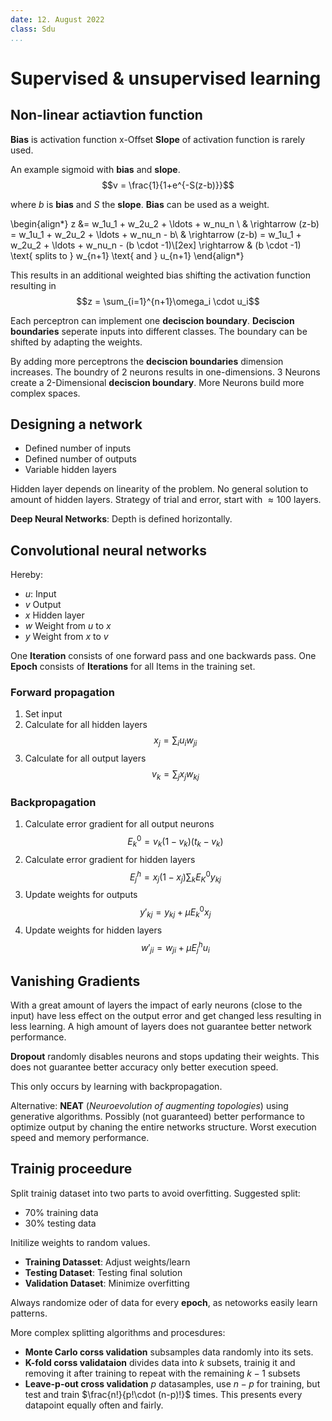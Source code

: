 ```yaml
---
date: 12. August 2022
class: Sdu
...
```


# Supervised \& unsupervised learning

## Non-linear actiavtion function

**Bias** is activation function x-Offset
**Slope** of activation function is rarely used.

An example sigmoid with **bias** and **slope**.
$$v =  \frac{1}{1+e^{-S(z-b)}}$$

where $b$ is **bias** and $S$ the **slope**.
**Bias** can be used as a weight.

\begin{align*}
z &= w_1u_1 + w_2u_2 + \ldots + w_nu_n \\
& \rightarrow (z-b) = w_1u_1 + w_2u_2 + \ldots + w_nu_n - b\\
& \rightarrow (z-b) = w_1u_1 + w_2u_2 + \ldots + w_nu_n - (b \cdot -1)\\[2ex]
\rightarrow & (b \cdot -1) \text{ splits to } w_{n+1} \text{ and } u_{n+1}
\end{align*}

This results in an additional weighted bias shifting the activation function resulting in
$$z = \sum_{i=1}^{n+1}\omega_i \cdot u_i$$

Each perceptron can implement one **deciscion boundary**.
**Deciscion boundaries** seperate inputs into different classes.
The boundary can be shifted by adapting the weights.

By adding more perceptrons the **deciscion boundaries** dimension increases.
The boundry of 2 neurons results in one-dimensions.
3 Neurons create a 2-Dimensional **deciscion boundary**.
More Neurons build more complex spaces.

## Designing a network

- Defined number of inputs
- Defined number of outputs
- Variable hidden layers

Hidden layer depends on linearity of the problem.
No general solution to amount of hidden layers.
Strategy of trial and error, start with $\approx 100$ layers.

**Deep Neural Networks**: Depth is defined horizontally.

## Convolutional neural networks

Hereby:

- $u$: Input
- $v$ Output
- $x$ Hidden layer
- $w$ Weight from $u$ to $x$
- $y$ Weight from $x$ to $v$

One **Iteration** consists of one forward pass and one backwards pass.
One **Epoch** consists of **Iterations** for all Items in the training set.

### Forward propagation

1. Set input
2. Calculate for all hidden layers  $$x_j = \sum_i u_i w_{ji}$$
3. Calculate for all output layers  $$v_k = \sum_j x_j w_{kj}$$

### Backpropagation

1. Calculate error gradient for all output neurons  $$E_k^0 = v_k (1-v_k)(t_k-v_k)$$
2. Calculate error gradient for hidden layers       $$E_j^h = x_j(1-x_j) \sum_k E_K^0 y_{kj}$$
3. Update weights for outputs                       $$y\prime_{kj} = y_{kj} + \mu E_k^0 x_j$$
4. Update weights for hidden layers                 $$w\prime_{ji} = w_{ji} + \mu E_j^h u_i$$

## Vanishing Gradients

With a great amount of layers the impact of early neurons (close to the input) have less effect on the output error and get changed less resulting in less learning.
A high amount of layers does not guarantee better network performance.

**Dropout** randomly disables neurons and stops updating their weights.
This does not guarantee better accuracy only better execution speed.

This only occurs by learning with backpropagation.

Alternative: **NEAT** (*Neuroevolution of augmenting topologies*) using generative algorithms.
Possibly (not guaranteed) better performance to optimize output by chaning the entire networks structure.
Worst execution speed and memory performance.

## Trainig proceedure

Split trainig dataset into two parts to avoid overfitting.
Suggested split:

- $70\%$ training data
- $30\%$ testing data

Initilize weights to random values.

- **Training Datasset**: Adjust weights/learn
- **Testing Dataset**: Testing final solution
- **Validation Dataset**: Minimize overfitting

Always randomize oder of data for every **epoch**, as netoworks easily learn patterns.

More complex splitting algorithms and procesdures:

- **Monte Carlo corss validation** subsamples data randomly into its sets.
- **K-fold corss validataion** divides data into $k$ subsets, trainig it and removing it after training to repeat with the remaining $k-1$ subsets
- **Leave-p-out cross validation** $p$ datasamples, use $n-p$ for training, but test and train $\frac{n!}{p!\cdot (n-p)!}$ times. This presents every datapoint equally often and fairly.
